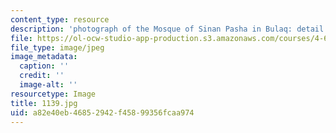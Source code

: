 ```yaml
---
content_type: resource
description: 'photograph of the Mosque of Sinan Pasha in Bulaq: detail of the dome.'
file: https://ol-ocw-studio-app-production.s3.amazonaws.com/courses/4-615-the-architecture-of-cairo-spring-2002/a82e40eb46852942f45899356fcaa974_1139.jpg
file_type: image/jpeg
image_metadata:
  caption: ''
  credit: ''
  image-alt: ''
resourcetype: Image
title: 1139.jpg
uid: a82e40eb-4685-2942-f458-99356fcaa974
---
```


